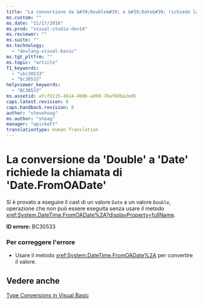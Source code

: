 ```yaml
---
title: "La conversione da &#39;Double&#39; a &#39;Date&#39; richiede la chiamata di &#39;Date.FromOADate&#39; | Microsoft Docs"
ms.custom: ""
ms.date: "11/17/2016"
ms.prod: "visual-studio-dev14"
ms.reviewer: ""
ms.suite: ""
ms.technology: 
  - "devlang-visual-basic"
ms.tgt_pltfrm: ""
ms.topic: "article"
f1_keywords: 
  - "vbc30533"
  - "bc30533"
helpviewer_keywords: 
  - "BC30533"
ms.assetid: afcfd115-4614-4b0b-ad09-76af8dba2ed5
caps.latest.revision: 8
caps.handback.revision: 8
author: "stevehoag"
ms.author: "shoag"
manager: "wpickett"
translationtype: Human Translation
---
```

# La conversione da &#39;Double&#39; a &#39;Date&#39; richiede la chiamata di &#39;Date.FromOADate&#39;
Si è provato a eseguire il cast di un valore `Date` a un valore `Double`, operazione che non può essere eseguita senza usare il metodo <xref:System.DateTime.FromOADate%2A?displayProperty=fullName>.  
  
 **ID errore:** BC30533  
  
### Per correggere l'errore  
  
-   Usare il metodo <xref:System.DateTime.FromOADate%2A> per convertire il valore.  
  
## Vedere anche  
 [Type Conversions in Visual Basic](../../visual-basic/programming-guide/language-features/data-types/type-conversions.md)